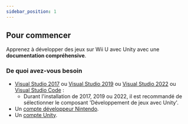 ```yaml
---
sidebar_position: 1
---
```


## Pour commencer

Apprenez à développer des jeux sur Wii U avec Unity avec une **documentation compréhensive**.

### De quoi avez-vous besoin

- [Visual Studio 2017](https://visualstudio.microsoft.com/thank-you-downloading-visual-studio/?sku=Community&rel=15) ou [Visual Studio 2019](https://apps.microsoft.com/store/detail/visual-studio-community-2019/XP8CDJNZKFM06W) ou [Visual Studio 2022](https://apps.microsoft.com/store/detail/visual-studio-community-2022/XPDCFJDKLZJLP8) ou [Visual Studio Code](https://apps.microsoft.com/store/detail/visual-studio-code/XP9KHM4BK9FZ7Q) :
  - Durant l'installation de 2017, 2019 ou 2022, il est recommandé de sélectionner le composant 'Développement de jeux avec Unity'.
- Un [compte développeur Nintendo](https://developer.nintendo.com/).
- Un [compte Unity](https://unity.com/).